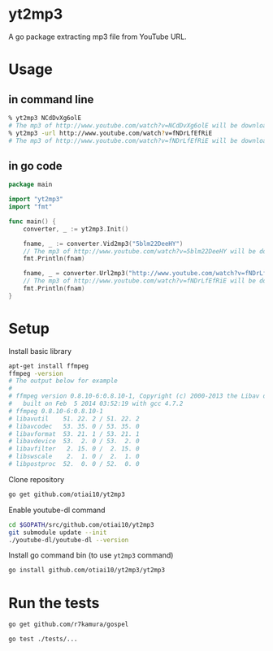 # yt2mp3
A go package extracting mp3 file from YouTube URL.

# Usage
## in command line
```sh
% yt2mp3 NCdDvXg6olE
# The mp3 of http://www.youtube.com/watch?v=NCdDvXg6olE will be downloaded
% yt2mp3 -url http://www.youtube.com/watch?v=fNDrLfEfRiE
# The mp3 of http://www.youtube.com/watch?v=fNDrLfEfRiE will be downloaded
```
## in go code
```go
package main

import "yt2mp3"
import "fmt"

func main() {
    converter, _ := yt2mp3.Init()

    fname, _ := converter.Vid2mp3("5blm22DeeHY")
    // The mp3 of http://www.youtube.com/watch?v=5blm22DeeHY will be downloaded
    fmt.Println(fnam)

    fname, _ = converter.Url2mp3("http://www.youtube.com/watch?v=fNDrLfEfRiE")
    // The mp3 of http://www.youtube.com/watch?v=fNDrLfEfRiE will be downloaded
    fmt.Println(fnam)
}
```

# Setup
Install basic library
```sh
apt-get install ffmpeg
ffmpeg -version
# The output below for example
#
# ffmpeg version 0.8.10-6:0.8.10-1, Copyright (c) 2000-2013 the Libav developers
#   built on Feb  5 2014 03:52:19 with gcc 4.7.2
# ffmpeg 0.8.10-6:0.8.10-1
# libavutil    51. 22. 2 / 51. 22. 2
# libavcodec   53. 35. 0 / 53. 35. 0
# libavformat  53. 21. 1 / 53. 21. 1
# libavdevice  53.  2. 0 / 53.  2. 0
# libavfilter   2. 15. 0 /  2. 15. 0
# libswscale    2.  1. 0 /  2.  1. 0
# libpostproc  52.  0. 0 / 52.  0. 0
```
Clone repository
```sh
go get github.com/otiai10/yt2mp3
```
Enable youtube-dl command
```sh
cd $GOPATH/src/github.com/otiai10/yt2mp3
git submodule update --init
./youtube-dl/youtube-dl --version
```
Install go command bin (to use `yt2mp3` command)
```sh
go install github.com/otiai10/yt2mp3/yt2mp3
```
# Run the tests
```sh
go get github.com/r7kamura/gospel
```
```sh
go test ./tests/...
```
